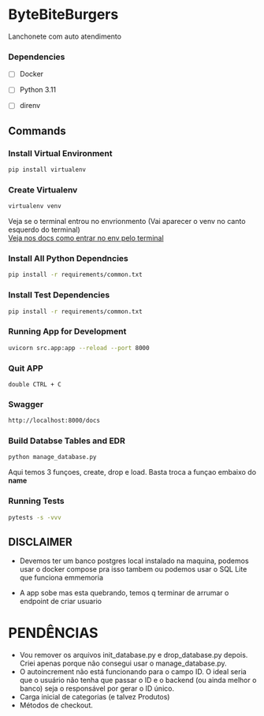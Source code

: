 
# ByteBiteBurgers

Lanchonete com auto atendimento

### Dependencies
- [ ] Docker
- [ ] Python 3.11
- [ ] direnv


## Commands

### Install Virtual Environment
```bash
pip install virtualenv
```

### Create Virtualenv
```bash
virtualenv venv
```

Veja se o terminal entrou no envrionmento (Vai aparecer o venv no canto esquerdo do terminal) \
[Veja nos docs como entrar no env pelo terminal](https://docs.python.org/pt-br/dev/library/venv.html)

### Install All Python Dependncies
```bash
pip install -r requirements/common.txt
```

### Install Test Dependencies
```bash
pip install -r requirements/common.txt
```

### Running App for Development
```bash
uvicorn src.app:app --reload --port 8000
```

### Quit APP
```
double CTRL + C
```

### Swagger
```bash
http://localhost:8000/docs
```

### Build Databse Tables and EDR
```bash
python manage_database.py
```
Aqui temos 3 funçoes, create, drop e load. Basta troca a funçao embaixo do __name__

### Running Tests
```bash
pytests -s -vvv
```


## DISCLAIMER

- Devemos ter um banco postgres local instalado na maquina, podemos usar o docker compose pra isso tambem ou podemos usar o SQL Lite que funciona emmemoria

- A app sobe mas esta quebrando, temos q terminar de arrumar o endpoint de criar usuario


# PENDÊNCIAS

- Vou remover os arquivos init_database.py e drop_database.py depois. Criei apenas porque não consegui usar o manage_database.py.
- O autoincrement não está funcionando para o campo ID. O ideal seria que o usuário não tenha que passar o ID e o backend (ou ainda melhor o banco) seja o responsável por gerar o ID único.
- Carga inicial de categorias (e talvez Produtos)
- Métodos de checkout.

